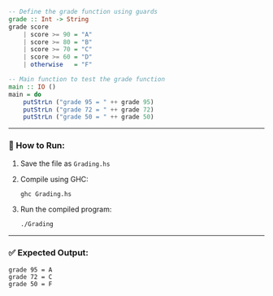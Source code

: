 ```haskell
-- Define the grade function using guards
grade :: Int -> String
grade score
    | score >= 90 = "A"
    | score >= 80 = "B"
    | score >= 70 = "C"
    | score >= 60 = "D"
    | otherwise   = "F"

-- Main function to test the grade function
main :: IO ()
main = do
    putStrLn ("grade 95 = " ++ grade 95)
    putStrLn ("grade 72 = " ++ grade 72)
    putStrLn ("grade 50 = " ++ grade 50)
```

---

### 🔧 How to Run:

1. Save the file as `Grading.hs`
2. Compile using GHC:

   ```bash
   ghc Grading.hs
   ```
3. Run the compiled program:

   ```bash
   ./Grading
   ```

---

### ✅ Expected Output:

```
grade 95 = A
grade 72 = C
grade 50 = F
